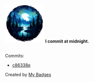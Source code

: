 <img src="https://github.com/my-badges/my-badges/blob/master/badges/time-of-commit/midnight-commits.png?raw=true" alt="I commit at midnight." title="I commit at midnight." width="128">
<strong>I commit at midnight.</strong>
<br><br>

Commits:

- <a href="https://github.com/amenrio/techo-de-cristal/commit/c86338e6d1e99710afd2980afa542b717144540c">c86338e</a>


Created by <a href="https://github.com/my-badges/my-badges">My Badges</a>